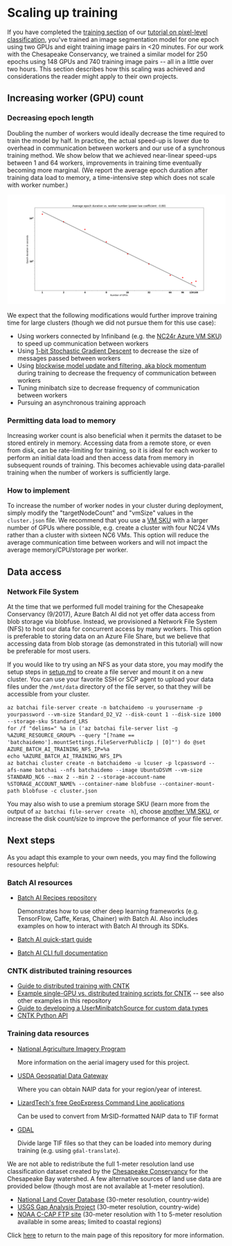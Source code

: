 # Scaling up training

If you have completed the [training section](./train.md) of our [tutorial on pixel-level classification](https://github.com/Azure/pixel_level_land_classification), you've trained an image segmentation model for one epoch using two GPUs and eight training image pairs in <20 minutes. For our work with the Chesapeake Conservancy, we trained a similar model for 250 epochs using 148 GPUs and 740 training image pairs -- all in a little over two hours. This section describes how this scaling was achieved and considerations the reader might apply to their own projects.

## Increasing worker (GPU) count

### Decreasing epoch length

Doubling the number of workers would ideally decrease the time required to train the model by half. In practice, the actual speed-up is lower due to overhead in communication between workers and our use of a synchronous training method. We show below that we achieved near-linear speed-ups between 1 and 64 workers, improvements in training time eventually becoming more marginal. (We report the average epoch duration after training data load to memory, a time-intensive step which does not scale with worker number.)

<img src="../outputs/epoch_duration_scaling.png">

We expect that the following modifications would further improve training time for large clusters (though we did not pursue them for this use case):
- Using workers connected by Infiniband (e.g. the [NC24r Azure VM SKU](https://azure.microsoft.com/en-us/blog/azure-n-series-general-availability-on-december-1/)) to speed up communication between workers
- Using [1-bit Stochastic Gradient Descent](https://docs.microsoft.com/en-us/cognitive-toolkit/enabling-1bit-sgd) to decrease the size of messages passed between workers
- Using [blockwise model update and filtering, aka block momentum](https://docs.microsoft.com/en-us/cognitive-toolkit/Multiple-GPUs-and-machines#6-block-momentum-sgd) during training to decrease the frequency of communication between workers
- Tuning minibatch size to decrease frequency of communication between workers
- Pursuing an asynchronous training approach

### Permitting data load to memory

Increasing worker count is also beneficial when it permits the dataset to be stored entirely in memory. Accessing data from a remote store, or even from disk, can be rate-limiting for training, so it is ideal for each worker to perform an initial data load and then access data from memory in subsequent rounds of training. This becomes achievable using data-parallel training when the number of workers is sufficiently large.

### How to implement

To increase the number of worker nodes in your cluster during deployment, simply modify the "targetNodeCount" and "vmSize" values in the `cluster.json` file. We recommend that you use a [VM SKU](https://docs.microsoft.com/en-us/azure/virtual-machines/linux/overview#vm-sizes) with a larger number of GPUs where possible, e.g. create a cluster with four NC24 VMs rather than a cluster with sixteen NC6 VMs. This option will reduce the average communication time between workers and will not impact the average memory/CPU/storage per worker.

## Data access

### Network File System

At the time that we performed full model training for the Chesapeake Conservancy (9/2017), Azure Batch AI did not yet offer data access from blob storage via blobfuse. Instead, we provisioned a Network File System (NFS) to host our data for concurrent access by many workers. This option is preferable to storing data on an Azure File Share, but we believe that accessing data from blob storage (as demonstrated in this tutorial) will now be preferable for most users.

If you would like to try using an NFS as your data store, you may modify the setup steps in [setup.md](../setup.md) to create a file server and mount it on a new cluster. You can use your favorite SSH or SCP agent to upload your data files under the `/mnt/data` directory of the file server, so that they will be accessible from your cluster.
```
az batchai file-server create -n batchaidemo -u yourusername -p yourpassword --vm-size Standard_D2_V2 --disk-count 1 --disk-size 1000 --storage-sku Standard_LRS
for /f "delims=" %a in ('az batchai file-server list -g %AZURE_RESOURCE_GROUP% --query "[?name == 'batchaidemo'].mountSettings.fileServerPublicIp | [0]"') do @set AZURE_BATCH_AI_TRAINING_NFS_IP=%a
echo %AZURE_BATCH_AI_TRAINING_NFS_IP%
az batchai cluster create -n batchaidemo -u lcuser -p lcpassword --afs-name batchai --nfs batchaidemo --image UbuntuDSVM --vm-size STANDARD_NC6 --max 2 --min 2 --storage-account-name %STORAGE_ACCOUNT_NAME% --container-name blobfuse --container-mount-path blobfuse -c cluster.json
```

You may also wish to use a premium storage SKU (learn more from the output of `az batchai file-server create -h`), choose [another VM SKU](https://docs.microsoft.com/en-us/azure/virtual-machines/linux/overview#vm-sizes), or increase the disk count/size to improve the performance of your file server.

## Next steps

As you adapt this example to your own needs, you may find the following resources helpful:

### Batch AI resources

- [Batch AI Recipes repository](https://github.com/Azure/BatchAI)

    Demonstrates how to use other deep learning frameworks (e.g. TensorFlow, Caffe, Keras, Chainer) with Batch AI. Also includes examples on how to interact with Batch AI through its SDKs.
- [Batch AI quick-start guide](https://docs.microsoft.com/en-us/azure/batch-ai/quickstart-cli)
- [Batch AI CLI full documentation](https://github.com/Azure/BatchAI/blob/master/documentation/using-azure-cli-20.md)

### CNTK distributed training resources

- [Guide to distributed training with CNTK](https://docs.microsoft.com/en-us/cognitive-toolkit/Multiple-GPUs-and-machines)
- [Example single-GPU vs. distributed training scripts for CNTK](https://github.com/Microsoft/CNTK/tree/master/Examples/Image/Classification/ResNet/Python) -- see also other examples in this repository
- [Guide to developing a UserMinibatchSource for custom data types](https://docs.microsoft.com/en-us/python/api/cntk.io.userminibatchsource?view=cntk-py-2.3)
- [CNTK Python API](https://www.cntk.ai/pythondocs/)

### Training data resources

- [National Agriculture Imagery Program](https://www.fsa.usda.gov/programs-and-services/aerial-photography/imagery-programs/naip-imagery/)

    More information on the aerial imagery used for this project.
- [USDA Geospatial Data Gateway](https://gdg.sc.egov.usda.gov/)
    
    Where you can obtain NAIP data for your region/year of interest.
- [LizardTech's free GeoExpress Command Line applications](https://www.lizardtech.com/gis-tools/tools-and-utilities)

    Can be used to convert from MrSID-formatted NAIP data to TIF format
- [GDAL](http://www.gdal.org/)

    Divide large TIF files so that they can be loaded into memory during training (e.g. using `gdal-translate`).
    
We are not able to redistribute the full 1-meter resolution land use classification dataset created by the [Chesapeake Conservancy](http://chesapeakeconservancy.org/) for the Chesapeake Bay watershed. A few alternative sources of land use data are provided below (though most are not available at 1-meter resolution).

- [National Land Cover Database](https://www.mrlc.gov/finddata.php) (30-meter resolution, country-wide)
- [USGS Gap Analysis Project](https://gapanalysis.usgs.gov/gaplandcover/data/download/) (30-meter resolution, country-wide)
- [NOAA C-CAP FTP site](https://coast.noaa.gov/ccapftp/#/) (30-meter resolution with 1 to 5-meter resolution available in some areas; limited to coastal regions)


Click [here](../README.md) to return to the main page of this repository for more information.
